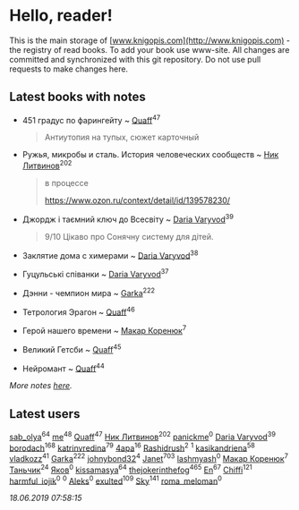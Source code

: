 # Hello, reader!
This is the main storage of [www.knigopis.com](http://www.knigopis.com) - the registry of read books.
To add your book use www-site. All changes are committed and synchronized with this git repository.
Do not use pull requests to make changes here.


## Latest books with notes
* 451 градус по фарингейту ~ [Quaff](users/122/12267158-vkontakte)<sup>47</sup>
    > Антиутопия на тупых, сюжет карточный

* Ружья, микробы и сталь. История человеческих сообществ ~ [Ник Литвинов](users/241/241974816-vkontakte)<sup>202</sup>
    > в процессе
    > 
    > https://www.ozon.ru/context/detail/id/139578230/

* Джордж і таємний ключ до Всесвіту ~ [Daria Varyvod](users/829/829893410524253-facebook)<sup>39</sup>
    > 9/10 Цікаво про Сонячну систему для дітей.

* Заклятие дома с химерами ~ [Daria Varyvod](users/829/829893410524253-facebook)<sup>38</sup>

* Гуцульські співанки ~ [Daria Varyvod](users/829/829893410524253-facebook)<sup>37</sup>

* Дэнни -  чемпион мира ~ [Garka](users/115/115753719718250012620-google)<sup>222</sup>

* Тетрология Эрагон ~ [Quaff](users/122/12267158-vkontakte)<sup>46</sup>

* Герой нашего времени ~ [Макар Коренюк](users/126/126368737-vkontakte)<sup>7</sup>

* Великий Гетсби ~ [Quaff](users/122/12267158-vkontakte)<sup>45</sup>

* Нейромант ~ [Quaff](users/122/12267158-vkontakte)<sup>44</sup>


_More notes [here](latest_books_with_notes.md)._


## Latest users
[sab_olya](users/139/139338401-vkontakte)<sup>64</sup> 
[me](users/381/381417697-yandex)<sup>48</sup> 
[Quaff](users/122/12267158-vkontakte)<sup>47</sup> 
[Ник Литвинов](users/241/241974816-vkontakte)<sup>202</sup> 
[panickme](users/545/545226830-vkontakte)<sup>0</sup> 
[Daria Varyvod](users/829/829893410524253-facebook)<sup>39</sup> 
[borodach](users/157/15706320-vkontakte)<sup>168</sup> 
[katrinvredina](users/233/2336755-vkontakte)<sup>79</sup> 
[4apa](users/117/117392596378069249667-google)<sup>16</sup> 
[Rashidrush](users/114/114946019255563824371-google)<sup>2</sup> 
[](users/116/116658081998844854155-googleplus)<sup>1</sup> 
[kasikandriena](users/152/152488954-vkontakte)<sup>58</sup> 
[vladkozz](users/572/57239276-vkontakte)<sup>41</sup> 
[Garka](users/115/115753719718250012620-google)<sup>222</sup> 
[johnybond32](users/304/304041461-yandex)<sup>4</sup> 
[Janet](users/108/108113656204404967440-google)<sup>703</sup> 
[lashmyash](users/836/83670525-vkontakte)<sup>0</sup> 
[Макар Коренюк](users/126/126368737-vkontakte)<sup>7</sup> 
[Таньчик](users/209/2096581563762610-facebook)<sup>24</sup> 
[Яков](users/117/117277044284589498872-google)<sup>0</sup> 
[kissamasya](users/684/68439978-vkontakte)<sup>64</sup> 
[thejokerinthefog](users/317/317244423-vkontakte)<sup>465</sup> 
[En](users/333/333646551-vkontakte)<sup>67</sup> 
[Chiffi](users/105/105831994080785626680-google)<sup>121</sup> 
[harmful_iojik](users/742/74201901-vkontakte)<sup>0</sup> 
[](users/117/117525336121885011584-google)<sup>0</sup> 
[Aleks](users/106/106983266780546745776-google)<sup>0</sup> 
[exulted](users/100/100599204551896265722-google)<sup>109</sup> 
[Sky](users/118/118049897850017649660-google)<sup>141</sup> 
[roma_meloman](users/207/207896276-vkontakte)<sup>0</sup> 


_18.06.2019 07:58:15_
